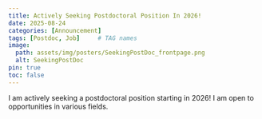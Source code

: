 ```yaml
---
title: Actively Seeking Postdoctoral Position In 2026!
date: 2025-08-24
categories: [Announcement]
tags: [Postdoc, Job]     # TAG names 
image:
  path: assets/img/posters/SeekingPostDoc_frontpage.png
  alt: SeekingPostDoc
pin: true
toc: false 
---
```

I am actively seeking a postdoctoral position starting in 2026! I am open to opportunities in various fields. 